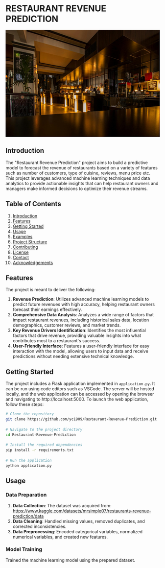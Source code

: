 # RESTAURANT REVENUE PREDICTION
<img src="images/restaurant-img.jpg" alt="Example Image" width="1000" height="350"/>

## Introduction
<a name="introduction"></a>
The "Restaurant Revenue Prediction" project aims to build a predictive model to forecast the revenue of restaurants based on a variety of features such as number of customers, type of cuisine, reviews, menu price etc. This project leverages advanced machine learning techniques and data analytics to provide actionable insights that can help restaurant owners and managers make informed decisions to optimize their revenue streams.

## Table of Contents
1. [Introduction](#introduction)
2. [Features](#features)
3. [Getting Started](#getting-started)
4. [Usage](#usage)
5. [Examples](#examples)
6. [Project Structure](#project-structure)
7. [Contributing](#contributing)
8. [License](#license)
9. [Contact](#contact)
10. [Acknowledgements](#acknowledgements)

## Features
<a name="features"></a>
The project is meant to deliver the following:
1. **Revenue Prediction**: Utilizes advanced machine learning models to predict future revenues with high accuracy, helping restaurant owners forecast their earnings effectively.
2. **Comprehensive Data Analysis**: Analyzes a wide range of factors that impact restaurant revenues, including historical sales data, location demographics, customer reviews, and market trends.
3. **Key Revenue Drivers Identification**: Identifies the most influential factors that drive revenue, providing valuable insights into what contributes most to a restaurant's success.
4. **User-Friendly Interface**: Features a user-friendly interface for easy interaction with the model, allowing users to input data and receive predictions without needing extensive technical knowledge.

## Getting Started
<a name="getting-started"></a>
The project includes a Flask application implemented in `application.py`. It can be run using code editors such as VSCode. The server will be hosted locally, and the web application can be accessed by opening the browser and navigating to http://localhost:5000. To launch the web application, follow these steps:

```bash
# Clone the repository
git clone https://github.com/yc1909/Restaurant-Revenue-Prediction.git

# Navigate to the project directory
cd Restaurant-Revenue-Prediction

# Install the required dependencies
pip install -r requirements.txt

# Run the application
python application.py
```

## Usage
<a name="usage"></a>
### Data Preparation

1. **Data Collection**: The dataset was acquired from: https://www.kaggle.com/datasets/mrsimple07/restaurants-revenue-prediction/data
2. **Data Cleaning**: Handled missing values, removed duplicates, and corrected inconsistencies.
3. **Data Preprocessing**: Encoded categorical variables, normalized numerical variables, and created new features.

### Model Training
Trained the machine learning model using the prepared dataset.



